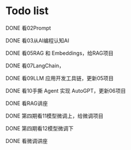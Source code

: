 # Todo list

DONE 看02Prompt

DONE 看03从AI编程认知AI

DONE 看05RAG 和 Embeddings，给RAG项目

DONE 看07LangChain，

DONE 看09LLM 应用开发工具链，更新05项目

DONE 看10手撕 Agent 实现 AutoGPT，更新06项目

DONE 看RAG讲座

DONE 第四期看11模型微调上，给微调项目

DONE 第四期看12模型微调下

DONE 看微调讲座
